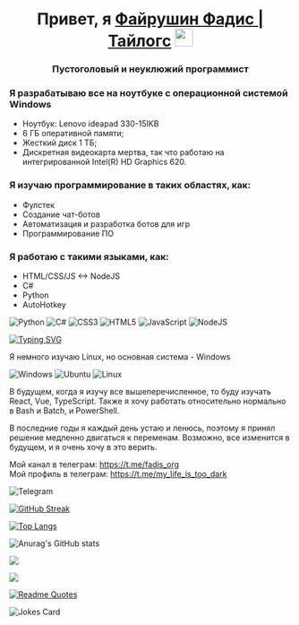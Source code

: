 <h1 align="center">
  Привет, я 
    <a href="" target="_blank">Файрушин Фадис | Тайлогс</a>
  <img src="https://github.com/blackcater/blackcater/raw/main/images/Hi.gif" height="32"/>
</h1>
<h3 align="center">Пустоголовый и неуклюжий программист<h3>

### Я разрабатываю все на ноутбуке с операционной системой Windows
+ Ноутбук: Lenovo ideapad 330-15IKB
+ 6 ГБ оперативной памяти;
+ Жесткий диск 1 ТБ;
+ Дискретная видеокарта мертва, так что работаю на интегрированной Intel(R) HD Graphics 620.

### Я изучаю программирование в таких областях, как:
+ Фулстек
+ Создание чат-ботов
+ Автоматизация и разработка ботов для игр
+ Программирование ПО

### Я работаю с такими языками, как:
+ HTML/CSS/JS <-> NodeJS
+ C#
+ Python
+ AutoHotkey

![Python](https://img.shields.io/badge/python-3670A0?style=for-the-badge&logo=python&logoColor=ffdd54)
![C#](https://img.shields.io/badge/c%23-%23239120.svg?style=for-the-badge&logo=c-sharp&logoColor=white)
![CSS3](https://img.shields.io/badge/css3-%231572B6.svg?style=for-the-badge&logo=css3&logoColor=white)
![HTML5](https://img.shields.io/badge/html5-%23E34F26.svg?style=for-the-badge&logo=html5&logoColor=white)
![JavaScript](https://img.shields.io/badge/javascript-%23323330.svg?style=for-the-badge&logo=javascript&logoColor=%23F7DF1E)
![NodeJS](https://img.shields.io/badge/node.js-6DA55F?style=for-the-badge&logo=node.js&logoColor=white)

[![Typing SVG](https://readme-typing-svg.herokuapp.com?font=Fira+Code&pause=1000&random=false&width=435&lines=Я+мыслю,+следовательно+я+существую)](https://git.io/typing-svg)

Я немного изучаю Linux, но основная система - Windows

![Windows](https://img.shields.io/badge/Windows-0078D6?style=for-the-badge&logo=windows&logoColor=white)
![Ubuntu](https://img.shields.io/badge/Ubuntu-E95420?style=for-the-badge&logo=ubuntu&logoColor=white)
![Linux](https://img.shields.io/badge/Linux-FCC624?style=for-the-badge&logo=linux&logoColor=black)

В будущем, когда я изучу все вышеперечисленное, то буду изучать React, Vue, TypeScript.
Также я хочу работать относительно нормально в Bash и Batch, и PowerShell.

В последние годы я каждый день устаю и ленюсь, поэтому я принял решение медленно двигаться к переменам. Возможно, все изменится в будущем, и я очень хочу в это верить. 

Мой канал в телеграм: https://t.me/fadis_org
<br>
Мой профиль в телеграм: https://t.me/my_life_is_too_dark

![Telegram](https://img.shields.io/badge/Telegram-2CA5E0?style=for-the-badge&logo=telegram&logoColor=white)

[![GitHub Streak](https://streak-stats.demolab.com?user=Fadis-Fairushin&theme=dark&hide_border=true&mode=weekly)](https://git.io/streak-stats)

[![Top Langs](https://github-readme-stats.vercel.app/api/top-langs/?username=Fadis-Fairushin&theme=dark&hide_border=true&layout=compact)](https://github.com/anuraghazra/github-readme-stats)

![Anurag's GitHub stats](https://github-readme-stats.vercel.app/api?username=Fadis-Fairushin&show_icons=true&theme=transparent&hide_border=true)

![](https://komarev.com/ghpvc/?username=Fadis-Fairushin&label=Сколько+людей+просмотрело+мой+github+профиль&color=blueviolet&style=for-the-badge)
<p>
  <a href="https://hits.seeyoufarm.com">
    <img src="https://hits.seeyoufarm.com/api/count/incr/badge.svg?url=https%3A%2F%2Fgithub.com%2FTailogs&count_bg=%236B3DC8&title_bg=%23000000&icon=github.svg&icon_color=%236A00FF&title=Tailogs&edge_flat=true"/>
  </a>
</p>

[![Readme Quotes](https://quotes-github-readme.vercel.app/api?theme=catppuccin)](https://github.com/piyushsuthar/github-readme-quotes)

![Jokes Card](https://readme-jokes.vercel.app/api)
